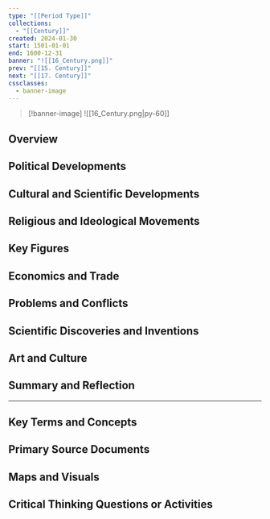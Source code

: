 ```yaml
---
type: "[[Period Type]]"
collections:
  - "[[Century]]"
created: 2024-01-30
start: 1501-01-01
end: 1600-12-31
banner: "![[16_Century.png]]"
prev: "[[15. Century]]"
next: "[[17. Century]]"
cssclasses:
  - banner-image
---
```

>[!banner-image] ![[16_Century.png|py-60]]
>
## Overview
## Political Developments
## Cultural and Scientific Developments
## Religious and Ideological Movements
## Key Figures
## Economics and Trade
## Problems and Conflicts
## Scientific Discoveries and Inventions
## Art and Culture
## Summary and Reflection
---
## Key Terms and Concepts
## Primary Source Documents
## Maps and Visuals
## Critical Thinking Questions or Activities


